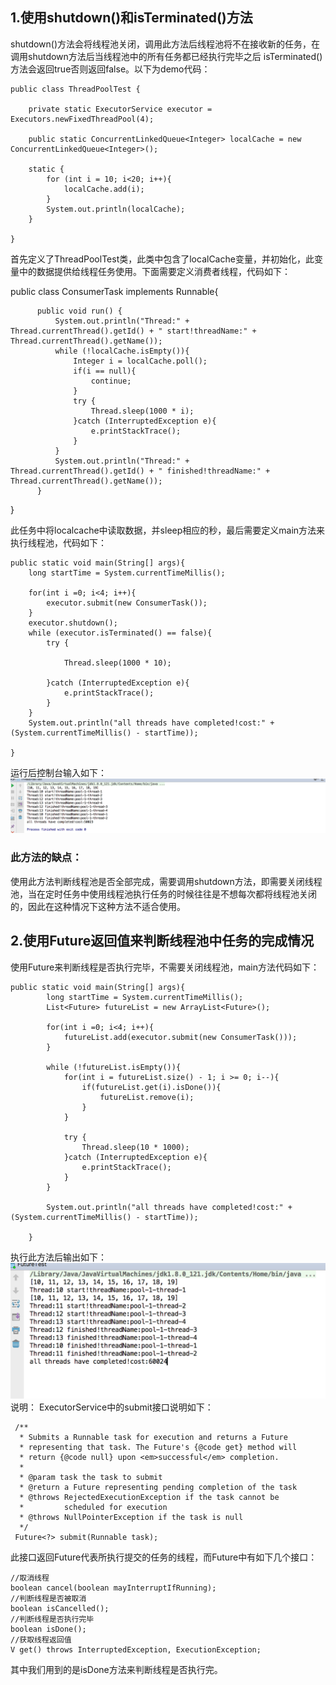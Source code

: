 ## 1.使用shutdown()和isTerminated()方法
shutdown()方法会将线程池关闭，调用此方法后线程池将不在接收新的任务，在调用shutdown方法后当线程池中的所有任务都已经执行完毕之后
isTerminated()方法会返回true否则返回false。以下为demo代码：

    public class ThreadPoolTest {

        private static ExecutorService executor = Executors.newFixedThreadPool(4);

        public static ConcurrentLinkedQueue<Integer> localCache = new ConcurrentLinkedQueue<Integer>();

        static {
            for (int i = 10; i<20; i++){
                localCache.add(i);
            }
            System.out.println(localCache);
        }

    }
首先定义了ThreadPoolTest类，此类中包含了localCache变量，并初始化，此变量中的数据提供给线程任务使用。下面需要定义消费者线程，代码如下：

  public class ConsumerTask implements Runnable{

          public void run() {
              System.out.println("Thread:" + Thread.currentThread().getId() + " start!threadName:" + Thread.currentThread().getName());
              while (!localCache.isEmpty()){
                  Integer i = localCache.poll();
                  if(i == null){
                      continue;
                  }
                  try {
                      Thread.sleep(1000 * i);
                  }catch (InterruptedException e){
                      e.printStackTrace();
                  }
              }
              System.out.println("Thread:" + Thread.currentThread().getId() + " finished!threadName:" + Thread.currentThread().getName());
          }

  }

此任务中将localcache中读取数据，并sleep相应的秒，最后需要定义main方法来执行线程池，代码如下：

    public static void main(String[] args){
        long startTime = System.currentTimeMillis();

        for(int i =0; i<4; i++){
            executor.submit(new ConsumerTask());
        }
        executor.shutdown();
        while (executor.isTerminated() == false){
            try {

                Thread.sleep(1000 * 10);

            }catch (InterruptedException e){
                e.printStackTrace();
            }
        }
        System.out.println("all threads have completed!cost:" + (System.currentTimeMillis() - startTime));

    }
运行后控制台输入如下：
![](https://github.com/VitasYuan/Blog/blob/master/pictures/concurrent-1-3.png)

### 此方法的缺点：  
使用此方法判断线程池是否全部完成，需要调用shutdown方法，即需要关闭线程池，当在定时任务中使用线程池执行任务的时候往往是不想每次都将线程池关闭的，因此在这种情况下这种方法不适合使用。

## 2.使用Future返回值来判断线程池中任务的完成情况
使用Future来判断线程是否执行完毕，不需要关闭线程池，main方法代码如下：  

    public static void main(String[] args){
            long startTime = System.currentTimeMillis();
            List<Future> futureList = new ArrayList<Future>();

            for(int i =0; i<4; i++){
                futureList.add(executor.submit(new ConsumerTask()));
            }

            while (!futureList.isEmpty()){
                for(int i = futureList.size() - 1; i >= 0; i--){
                    if(futureList.get(i).isDone()){
                        futureList.remove(i);
                    }
                }

                try {
                    Thread.sleep(10 * 1000);
                }catch (InterruptedException e){
                    e.printStackTrace();
                }
            }

            System.out.println("all threads have completed!cost:" + (System.currentTimeMillis() - startTime));

        }
执行此方法后输出如下：
![](https://github.com/VitasYuan/Blog/blob/master/pictures/concurrent1-4.png)
说明：
ExecutorService中的submit接口说明如下：

     /**
      * Submits a Runnable task for execution and returns a Future
      * representing that task. The Future's {@code get} method will
      * return {@code null} upon <em>successful</em> completion.
      *
      * @param task the task to submit
      * @return a Future representing pending completion of the task
      * @throws RejectedExecutionException if the task cannot be
      *         scheduled for execution
      * @throws NullPointerException if the task is null
      */
     Future<?> submit(Runnable task);
此接口返回Future代表所执行提交的任务的线程，而Future中有如下几个接口：

    //取消线程
    boolean cancel(boolean mayInterruptIfRunning);
    //判断线程是否被取消
    boolean isCancelled();
    //判断线程是否执行完毕
    boolean isDone();
    //获取线程返回值
    V get() throws InterruptedException, ExecutionException;
其中我们用到的是isDone方法来判断线程是否执行完。
